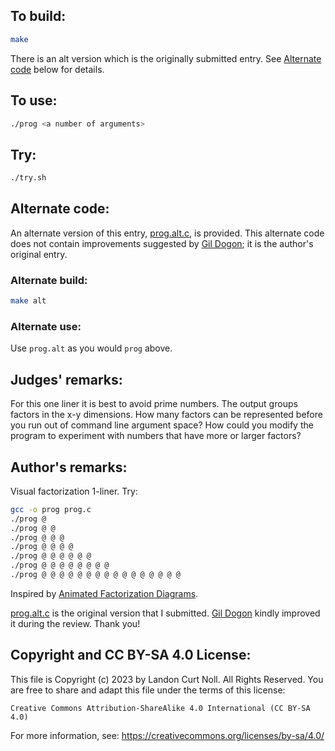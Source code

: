 ## To build:

```sh
make
```


There is an alt version which is the originally submitted entry. See [Alternate
code](#alternate-code) below for details.


## To use:

```sh
./prog <a number of arguments>
```


## Try:

```sh
./try.sh
```


## Alternate code:

An alternate version of this entry, [prog.alt.c](prog.alt.c), is provided.
This alternate code does not contain improvements suggested by [Gil
Dogon](/winners.html#Gil_Dogon); it is the author's original entry.


### Alternate build:

```sh
make alt
```


### Alternate use:

Use `prog.alt` as you would `prog` above.


## Judges' remarks:

For this one liner it is best to avoid prime numbers. The output groups
factors in the x-y dimensions. How many factors can be represented before you
run out of command line argument space? How could you modify the program to
experiment with numbers that have more or larger factors?


## Author's remarks:

Visual factorization 1-liner.  Try:

```sh
gcc -o prog prog.c
./prog @
./prog @ @
./prog @ @ @
./prog @ @ @ @
./prog @ @ @ @ @ @
./prog @ @ @ @ @ @ @ @
./prog @ @ @ @ @ @ @ @ @ @ @ @ @ @ @ @
```

Inspired by [Animated Factorization
Diagrams](http://www.datapointed.net/visualizations/math/factorization/animated-diagrams/).

[prog.alt.c](prog.alt.c) is the original version that I submitted. [Gil
Dogon](/winners.html#Gil_Dogon) kindly improved it during the review.  Thank
you!


## Copyright and CC BY-SA 4.0 License:

This file is Copyright (c) 2023 by Landon Curt Noll.  All Rights Reserved.
You are free to share and adapt this file under the terms of this license:

    Creative Commons Attribution-ShareAlike 4.0 International (CC BY-SA 4.0)

For more information, see: https://creativecommons.org/licenses/by-sa/4.0/
